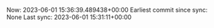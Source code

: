 Now: 2023-06-01 15:36:39.489438+00:00 Earliest commit since sync: None Last sync: 2023-06-01 15:31:11+00:00
